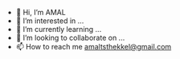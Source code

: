 - 👋 Hi, I’m AMAL
- 👀 I’m interested in ...
- 🌱 I’m currently learning ...
- 💞️ I’m looking to collaborate on ...
- 📫 How to reach me amaltsthekkel@gmail.com

<!---
AMALTS9645/AMALTS9645 is a ✨ special ✨ repository because its `README.md` (this file) appears on your GitHub profile.
You can click the Preview link to take a look at your changes.
--->

